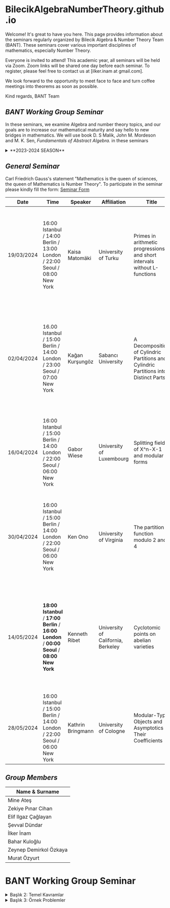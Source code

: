 # BilecikAlgebraNumberTheory.github.io


Welcome! It's great to have you here. This page provides information about the seminars regularly organized by Bilecik Algebra & Number Theory Team (BANT). These seminars cover various important disciplines of mathematics, especially Number Theory.

Everyone is invited to attend! This academic year, all seminars will be held via Zoom. Zoom links will be shared one day before each seminar. To register, please feel free to contact us at [ilker.inam at gmail.com].

We look forward to the opportunity to meet face to face and turn coffee meetings into theorems as soon as possible.


Kind regards,
BANT Team

## *BANT Working Group Seminar*

In these seminars, we examine Algebra and number theory topics, and our goals are to increase our mathematical maturity and say hello to new bridges in mathematics. We will use book D. S Malik, John M. Mordeson and M. K. Sen, *Fundamentals of Abstract Algebra.* in these seminars


<details>
<summary>**2023-2024 SEASON**</summary>

| Date       | Speaker                    | Title                                      |
|------------|----------------------------|--------------------------------------------|
| 12/10/2023 | İlker İnam                 | Set, Relations, and Integers               |
| 19/10/2023 | Mine Ateş                  | Introduction to Groups                     |
| 26/10/2023 | Murat Özyurt               | Permutation Groups                         |
| 02/11/2023 | Zeynep Demirkol Özkaya     | Subgroups and Normal Subgroups              |
| 09/11/2023 | Zeynep Demirkol Özkaya     | Subgroups and Normal Subgroups              |
| 16/11/2023 | BANT Team                  | Time Out                                   |
| 23/11/2023 | Zeynep Demirkol Özkaya     | Subgroups and Normal Subgroups              |
| 30/11/2023 | Elif Ilgaz Çağlayan        | Homomorphisms and Isomorphisms of Groups    |
| 07/12/2023 | Elif Ilgaz Çağlayan        | Homomorphisms and Isomorphisms of Groups    |
| 14/12/2023 | İlker İnam                 | Direct Product of Groups                   |
| 21/12/2023 | Zeynep Demirkol Özkaya     | Sylow Theorems                             |
| 28/12/2023 | Murat Özyurt               | Solvable and Nilpotent Groups              |
| 04/01/2024 | Pınar Cihan                | Finitely Generated Abelian Groups          |
| 11/01/2024 | Mine Ateş                  | Introduction to Rings                      |
| 18/01/2024 | Mine Ateş                  | Some Important Rings                       |
| 25/01/2024 | BANT Team                  | Winter Break                               |
| 01/02/2024 | BANT Team                  | Winter Break                               |
| 21/02/2024 | BANT Team                  | Winter Break                               |
| 28/02/2024 | Pınar Cihan                | Subrings, Ideals, and Homomorphisms        |
| 06/03/2024 | Elif Ilgaz Çağlayan        | Ring Embedding                             |
| 13/03/2024 | İlker İnam                 | Direct Sum of Rings                        |
| 20/03/2024 | Zeynep Demirkol Özkaya     | Polynomial Rings                           |
| 27/03/2024 | Zeynep Demirkol Özkaya     | Euclidean Domains                          |
| 03/04/2024 | İlker İnam                 | Unique Factorization Domains               |
| 10/04/2024 | BANT Team                  | Holiday                                    |
| 17/04/2024 | İlker İnam                 | Unique Factorization Domains               |
| 24/04/2024 | Zeynep Demirkol Özkaya     | Maximal, Prime, and Maximal Ideals         |
| 01/05/2024 | BANT Team                  | Holiday                                    |
| 08/05/2024 | Mine Ateş                  | Noetherian and Artinian Rings              |
| 15/05/2024 | Elif Ilgaz Çağlayan        | Modules and Vector Spaces                  |
| 22/05/2024 | Murat Özyurt               | Rings of Matrices                          |
| 29/05/2024 | Zeynep Demirkol Özkaya     | Field Extension                            |
| 05/06/2024 | Elif Ilgaz Çağlayan        | Field Extension                            |

</details>




## *General Seminar*

Carl Friedrich Gauss's statement "Mathematics is the queen of sciences, the queen of Mathematics is Number Theory". 
To participate in the seminar please kindly fill the form: [Seminar Form](https://forms.gle/5UMcN7eSV8qBDrdM9)


| Date       | Time                                               | Speaker              | Affiliation                | Title                                           | Abstract                                                                                                                      |
| -----------| ---------------------------------------------------| -------------------- | -------------------------- | ----------------------------------------------- | ------------------------------------------------------------------------------------------------------------------------------ |
| 19/03/2024  | 16:00 Istanbul / 14:00 Berlin / 13:00 London / 22:00 Seoul / 08:00 New York | Kaisa Matomäki       | University of Turku        | Primes in arithmetic progressions and short intervals without L-functions                                            | I will discuss my joint work with Jori Merikoski and Joni Teräväinen where we develop a sieve that can detect primes in multiplicatively structured sets under certain conditions. In particular, I will discuss the following two applications: a new L-function free approach to Linnik's problem of bounding the least prime p such that p ≡ a (mod q) (obtaining the bound p << q^{350}) and a new L-function free proof that the interval (x−x^{39/40}, x] contains primes for every large x                                            |
| 02/04/2024 | 16.00 Istanbul / 15:00 Berlin / 14:00 London / 23:00 Seoul / 07:00 New York | Kağan Kurşungöz       | Sabancı University        | A Decomposition of Cylindric Partitions and Cylindric Partitions into Distinct Parts| After relevant definitions, some motivation, and some results from the literature, we will show that cylindrical decompositions correspond exactly to pairs of an ordinary decomposition and a colored decomposition into different parts. According to the remaining time, we will explain how to obtain the generator functions of cylindrical decompositions in different sections and give examples. This study is a joint work with Halime Ömrüuzun Seyrek  ([https://arxiv.org/abs/2308.14514](https://arxiv.org/abs/2308.14514)) .  |
| 16/04/2024 | 16:00 Istanbul / 15:00 Berlin / 14:00 London / 22:00 Seoul / 06:00 New York| Gabor Wiese           | University of Luxembourg   | Splitting fields of X^n-X-1 and modular forms  | In his article 'On a theorem of Jordan', Serre considered the family of polynomials f_n(X) = X^n-X-1 and the counting function of the number of roots of f_n over the finite field F_p, seen as function in p. He explicitly showed the 'modularity' of this function for n=3,4. In this talk, I report on joint work with Alfio Fabio La Rosa and Chandrashekhar Khare, in which we treat the case n=5 in several different ways.                                            |
| 30/04/2024 | 16:00 Istanbul / 15:00 Berlin / 14:00 London / 22:00 Seoul / 06:00 New York | Ken Ono               | University of Virginia     | The partition function modulo 2 and 4 | The Ramanujan congruences for the partition function have an extraordinary legacy in mathematics. These days research abounds with new congruences for various sorts of restricted partition functions. Unfortunately, very little is known about p(n) modulo powers of 2. In this talk, the speaker will discuss new and old results about the partition function modulo 2 and 4, and will offer a few precise open questions with the idea of catalyzing work in the area. |
| 14/05/2024 | **18:00 Istanbul** / **17:00 Berlin** / **16:00 London** / **00:00 Seoul** / **08:00 New York** | Kenneth Ribet         | University of California, Berkeley | Cyclotomic points on abelian varieties | Roughly 30 years ago, I proved: Suppose that A is an abelian variety over a number field K. Then A has only a finite number of torsion points defined over the maximal cyclotomic extension of K. After explaining the ingredients of the proof, I will highlight some questions suggested by this theorem. One natural project is to compute the group of cyclotomic torsion points in some specific examples. If A is J_0(N), where N is a prime number, then the group of torsion points on A over the maximal cyclotomic extension of Q is the kernel of the Eisenstein ideal on A. |
| 28/05/2024 | 16:00 Istanbul / 15:00 Berlin / 14:00 London / 22:00 Seoul / 06:00 New York | Kathrin Bringmann     | University of Cologne       | Modular-Type Objects and Asymptotics of Their Coefficients                   |    İn my talk I will report on asymptotics for Fourier coefficients of modular forms and related objects      |


## *Group Members*


| Name & Surname           |
| ------------------------ |
| Mine Ateş                |
| Zekiye Pınar Cihan       |
| Elif Ilgaz Çağlayan      |
| Şevval Dündar            |
| İlker İnam               |
| Bahar Kuloğlu            |
| Zeynep Demirkol Özkaya   |
| Murat Özyurt             |





# BANT Working Group Seminar



<details>
<summary>Başlık 2: Temel Kavramlar</summary>
Bu bölümde temel matematiksel kavramları inceleyeceğiz.
</details>

<details>
<summary>Başlık 3: Örnek Problemler</summary>
Bu bölümde örnek problemleri çözerek konuyu pekiştireceğiz.
</details>

<!-- Diğer başlıklarınızı buraya ekleyebilirsiniz. -->








